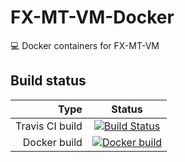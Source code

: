 # FX-MT-VM-Docker
:computer: Docker containers for FX-MT-VM

## Build status

| Type            | Status      |
| --------------: |:-----------:|
| Travis CI build | [![Build Status](https://api.travis-ci.org/EA31337/FX-MT-VM-Docker.svg?branch=master)](https://travis-ci.org/EA31337/FX-MT-VM) |
| Docker build    | [![Docker build](https://images.microbadger.com/badges/image/ea31337/fx-mt-vm.svg)](https://microbadger.com/images/ea31337/fx-mt-vm "Docker build") |